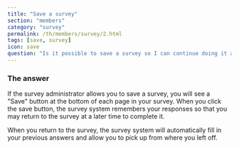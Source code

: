 ```yaml
---
title: "Save a survey"
section: "members"
category: "survey"
permalink: /th/members/survey/2.html
tags: [save, survey]
icon: save
question: "Is it possible to save a survey so I can continue doing it at a later stage?"
---
```


### <i class="pe-anchor pe-fw"></i> The answer

If the survey administrator allows you to save a survey, you will see a "Save" button at the bottom of each page in your survey. When you click the save button, the survey system remembers your responses so that you may return to the survey at a later time to complete it.

When you return to the survey, the survey system will automatically fill in your previous answers and allow you to pick up from where you left off.
